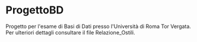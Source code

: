 # ProgettoBD
Progetto per l'esame di Basi di Dati presso l'Università di Roma Tor Vergata.
Per ulteriori dettagli consultare il file Relazione_Ostili.
